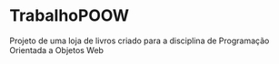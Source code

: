 # TrabalhoPOOW
Projeto de uma loja de livros criado para a disciplina de Programação Orientada a Objetos Web
